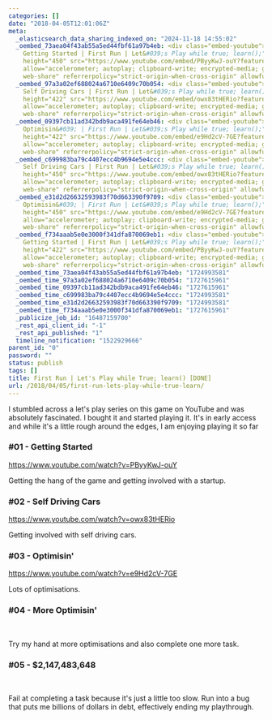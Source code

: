 ```yaml
---
categories: []
date: "2018-04-05T12:01:06Z"
meta:
  _elasticsearch_data_sharing_indexed_on: "2024-11-18 14:55:02"
  _oembed_73aea04f43ab55a5ed44fbf61a97b4eb: <div class="embed-youtube"><iframe title="Ep01
    Getting Started | First Run | Let&#039;s Play while true; learn();" width="800"
    height="450" src="https://www.youtube.com/embed/PByyKwJ-ouY?feature=oembed" frameborder="0"
    allow="accelerometer; autoplay; clipboard-write; encrypted-media; gyroscope; picture-in-picture;
    web-share" referrerpolicy="strict-origin-when-cross-origin" allowfullscreen></iframe></div>
  _oembed_97a3a02ef688024a6710e6409c70b054: <div class="embed-youtube"><iframe title="Ep02
    Self Driving Cars | First Run | Let&#039;s Play while true; learn();" width="750"
    height="422" src="https://www.youtube.com/embed/owx83tHERio?feature=oembed" frameborder="0"
    allow="accelerometer; autoplay; clipboard-write; encrypted-media; gyroscope; picture-in-picture;
    web-share" referrerpolicy="strict-origin-when-cross-origin" allowfullscreen></iframe></div>
  _oembed_09397cb11ad342bdb9aca491fe64eb46: <div class="embed-youtube"><iframe title="Ep03
    Optimisin&#039; | First Run | Let&#039;s Play while true; learn();" width="750"
    height="422" src="https://www.youtube.com/embed/e9Hd2cV-7GE?feature=oembed" frameborder="0"
    allow="accelerometer; autoplay; clipboard-write; encrypted-media; gyroscope; picture-in-picture;
    web-share" referrerpolicy="strict-origin-when-cross-origin" allowfullscreen></iframe></div>
  _oembed_c699983ba79c4407ecc4b9694e5e4ccc: <div class="embed-youtube"><iframe title="Ep02
    Self Driving Cars | First Run | Let&#039;s Play while true; learn();" width="800"
    height="450" src="https://www.youtube.com/embed/owx83tHERio?feature=oembed" frameborder="0"
    allow="accelerometer; autoplay; clipboard-write; encrypted-media; gyroscope; picture-in-picture;
    web-share" referrerpolicy="strict-origin-when-cross-origin" allowfullscreen></iframe></div>
  _oembed_e31d2d26632593983f70d663390f9709: <div class="embed-youtube"><iframe title="Ep03
    Optimisin&#039; | First Run | Let&#039;s Play while true; learn();" width="800"
    height="450" src="https://www.youtube.com/embed/e9Hd2cV-7GE?feature=oembed" frameborder="0"
    allow="accelerometer; autoplay; clipboard-write; encrypted-media; gyroscope; picture-in-picture;
    web-share" referrerpolicy="strict-origin-when-cross-origin" allowfullscreen></iframe></div>
  _oembed_f734aaab5e0e3000f341dfa870069eb1: <div class="embed-youtube"><iframe title="Ep01
    Getting Started | First Run | Let&#039;s Play while true; learn();" width="750"
    height="422" src="https://www.youtube.com/embed/PByyKwJ-ouY?feature=oembed" frameborder="0"
    allow="accelerometer; autoplay; clipboard-write; encrypted-media; gyroscope; picture-in-picture;
    web-share" referrerpolicy="strict-origin-when-cross-origin" allowfullscreen></iframe></div>
  _oembed_time_73aea04f43ab55a5ed44fbf61a97b4eb: "1724993581"
  _oembed_time_97a3a02ef688024a6710e6409c70b054: "1727615961"
  _oembed_time_09397cb11ad342bdb9aca491fe64eb46: "1727615961"
  _oembed_time_c699983ba79c4407ecc4b9694e5e4ccc: "1724993581"
  _oembed_time_e31d2d26632593983f70d663390f9709: "1724993581"
  _oembed_time_f734aaab5e0e3000f341dfa870069eb1: "1727615961"
  _publicize_job_id: "16487159700"
  _rest_api_client_id: "-1"
  _rest_api_published: "1"
  timeline_notification: "1522929666"
parent_id: "0"
password: ""
status: publish
tags: []
title: First Run | Let's Play while True; learn() [DONE]
url: /2018/04/05/first-run-lets-play-while-true-learn/
---
```


I stumbled across a let\'s play series on this game on YouTube and was
absolutely fascinated. I bought it and started playing it. It\'s in early access
and while it\'s a little rough around the edges, I am enjoying playing it so far

### #01 - Getting Started

https://www.youtube.com/watch?v=PByyKwJ-ouY

Getting the hang of the game and getting involved with a startup.

### #02 - Self Driving Cars

https://www.youtube.com/watch?v=owx83tHERio

Getting involved with self driving cars.

### #03 - Optimisin\'

https://www.youtube.com/watch?v=e9Hd2cV-7GE

Lots of optimisations.

### #04 - More Optimisin\'

 

Try my hand at more optimisations and also complete one more task.

### #05 - \$2,147,483,648

 

Fail at completing a task because it\'s just a little too slow. Run into a bug
that puts me billions of dollars in debt, effectively ending my playthrough.
